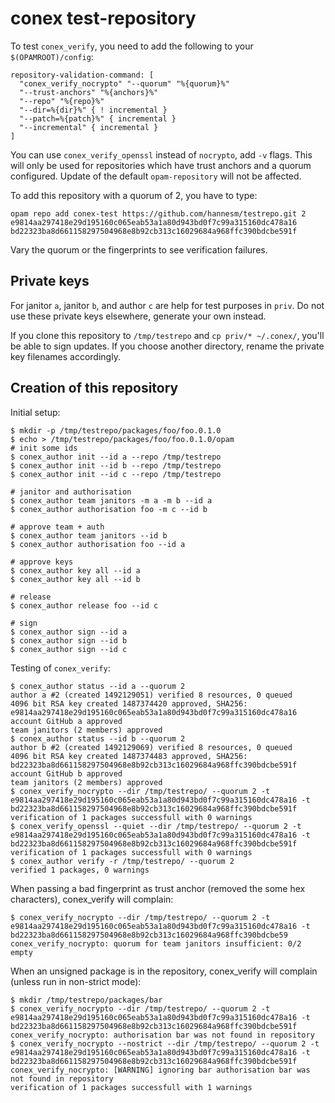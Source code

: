 # conex test-repository

To test `conex_verify`, you need to add the following to your `$(OPAMROOT)/config`:

```
repository-validation-command: [
  "conex_verify_nocrypto" "--quorum" "%{quorum}%"
  "--trust-anchors" "%{anchors}%"
  "--repo" "%{repo}%"
  "--dir=%{dir}%" { ! incremental }
  "--patch=%{patch}%" { incremental }
  "--incremental" { incremental }
]
```

You can use `conex_verify_openssl` instead of `nocrypto`, add `-v` flags.  This
will only be used for repositories which have trust anchors and a quorum
configured.  Update of the default `opam-repository` will not be affected.

To add this repository with a quorum of 2, you have to type:

```
opam repo add conex-test https://github.com/hannesm/testrepo.git 2 e9814aa297418e29d195160c065eab53a1a80d943bd0f7c99a315160dc478a16 bd22323ba8d661158297504968e8b92cb313c16029684a968ffc390bdcbe591f
```

Vary the quorum or the fingerprints to see verification failures.

## Private keys

For janitor `a`, janitor `b`, and author `c` are help for test purposes in
`priv`.  Do not use these private keys elsewhere, generate your own instead.

If you clone this repository to `/tmp/testrepo` and `cp priv/* ~/.conex/`,
you'll be able to sign updates.  If you choose another directory, rename the
private key filenames accordingly.

## Creation of this repository

Initial setup:

```
$ mkdir -p /tmp/testrepo/packages/foo/foo.0.1.0
$ echo > /tmp/testrepo/packages/foo/foo.0.1.0/opam
# init some ids
$ conex_author init --id a --repo /tmp/testrepo
$ conex_author init --id b --repo /tmp/testrepo
$ conex_author init --id c --repo /tmp/testrepo

# janitor and authorisation
$ conex_author team janitors -m a -m b --id a
$ conex_author authorisation foo -m c --id b

# approve team + auth
$ conex_author team janitors --id b
$ conex_author authorisation foo --id a

# approve keys
$ conex_author key all --id a
$ conex_author key all --id b

# release
$ conex_author release foo --id c

# sign
$ conex_author sign --id a
$ conex_author sign --id b
$ conex_author sign --id c
```

Testing of `conex_verify`:

```
$ conex_author status --id a --quorum 2
author a #2 (created 1492129051) verified 8 resources, 0 queued
4096 bit RSA key created 1487374420 approved, SHA256: e9814aa297418e29d195160c065eab53a1a80d943bd0f7c99a315160dc478a16
account GitHub a approved
team janitors (2 members) approved
$ conex_author status --id b --quorum 2
author b #2 (created 1492129069) verified 8 resources, 0 queued
4096 bit RSA key created 1487374483 approved, SHA256: bd22323ba8d661158297504968e8b92cb313c16029684a968ffc390bdcbe591f
account GitHub b approved
team janitors (2 members) approved
$ conex_verify_nocrypto --dir /tmp/testrepo/ --quorum 2 -t e9814aa297418e29d195160c065eab53a1a80d943bd0f7c99a315160dc478a16 -t bd22323ba8d661158297504968e8b92cb313c16029684a968ffc390bdcbe591f
verification of 1 packages successfull with 0 warnings
$ conex_verify_openssl --quiet --dir /tmp/testrepo/ --quorum 2 -t e9814aa297418e29d195160c065eab53a1a80d943bd0f7c99a315160dc478a16 -t bd22323ba8d661158297504968e8b92cb313c16029684a968ffc390bdcbe591f
verification of 1 packages successfull with 0 warnings
$ conex_author verify -r /tmp/testrepo/ --quorum 2
verified 1 packages, 0 warnings
```

When passing a bad fingerprint as trust anchor (removed the some hex characters), conex_verify will complain:
```
$ conex_verify_nocrypto --dir /tmp/testrepo/ --quorum 2 -t e9814aa297418e29d195160c065eab53a1a80d943bd0f7c99a315160dc478a16 -t bd22323ba8d661158297504968e8b92cb313c16029684a968ffc390bdcbe59
conex_verify_nocrypto: quorum for team janitors insufficient: 0/2 empty
```

When an unsigned package is in the repository, conex_verify will complain (unless run in non-strict mode):
```
$ mkdir /tmp/testrepo/packages/bar
$ conex_verify_nocrypto --dir /tmp/testrepo/ --quorum 2 -t e9814aa297418e29d195160c065eab53a1a80d943bd0f7c99a315160dc478a16 -t bd22323ba8d661158297504968e8b92cb313c16029684a968ffc390bdcbe591f
conex_verify_nocrypto: authorisation bar was not found in repository
$ conex_verify_nocrypto --nostrict --dir /tmp/testrepo/ --quorum 2 -t e9814aa297418e29d195160c065eab53a1a80d943bd0f7c99a315160dc478a16 -t bd22323ba8d661158297504968e8b92cb313c16029684a968ffc390bdcbe591f
conex_verify_nocrypto: [WARNING] ignoring bar authorisation bar was not found in repository
verification of 1 packages successfull with 1 warnings
```
